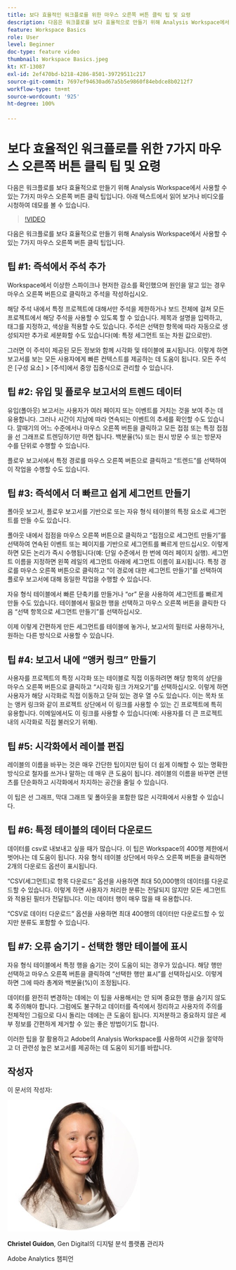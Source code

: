 ```yaml
---
title: 보다 효율적인 워크플로를 위한 마우스 오른쪽 버튼 클릭 팁 및 요령
description: 다음은 워크플로를 보다 효율적으로 만들기 위해 Analysis Workspace에서 사용할 수 있는 7가지 마우스 오른쪽 버튼 클릭 팁입니다.
feature: Workspace Basics
role: User
level: Beginner
doc-type: feature video
thumbnail: Workspace Basics.jpeg
kt: KT-13087
exl-id: 2ef470bd-b218-4286-8501-39729511c217
source-git-commit: 7697ef94630ad67a5b5e9860f84ebdce8b0212f7
workflow-type: tm+mt
source-wordcount: '925'
ht-degree: 100%

---
```


# 보다 효율적인 워크플로를 위한 7가지 마우스 오른쪽 버튼 클릭 팁 및 요령

다음은 워크플로를 보다 효율적으로 만들기 위해 Analysis Workspace에서 사용할 수 있는 7가지 마우스 오른쪽 버튼 클릭 팁입니다. 아래 텍스트에서 읽어 보거나 비디오를 시청하여 데모를 볼 수 있습니다.

>[!VIDEO](https://video.tv.adobe.com/v/3417736/?quality=12&learn=on)

다음은 워크플로를 보다 효율적으로 만들기 위해 Analysis Workspace에서 사용할 수 있는 7가지 마우스 오른쪽 버튼 클릭 팁입니다.

## 팁 #1: 즉석에서 주석 추가

Workspace에서 이상한 스파이크나 현저한 감소를 확인했으며 원인을 알고 있는 경우 마우스 오른쪽 버튼으로 클릭하고 주석을 작성하십시오.

해당 주석 내에서 특정 프로젝트에 대해서만 주석을 제한하거나 보드 전체에 걸쳐 모든 프로젝트에서 해당 주석을 사용할 수 있도록 할 수 있습니다. 제목과 설명을 입력하고, 태그를 지정하고, 색상을 적용할 수도 있습니다. 주석은 선택한 항목에 따라 자동으로 생성되지만 추가로 세분화할 수도 있습니다(예: 특정 세그먼트 또는 차원 값으로만).

그러면 이 주석이 제공된 모든 정보와 함께 시각화 및 테이블에 표시됩니다. 이렇게 하면 보고서를 보는 모든 사용자에게 빠른 컨텍스트를 제공하는 데 도움이 됩니다. 모든 주석은 [구성 요소] > [주석]에서 중앙 집중식으로 관리할 수 있습니다.

## 팁 #2: 유입 및 플로우 보고서의 트렌드 데이터

유입(폴아웃) 보고서는 사용자가 여러 페이지 또는 이벤트를 거치는 것을 보여 주는 데 유용합니다. 그러나 시간이 지남에 따라 연속되는 이벤트의 추세를 확인할 수도 있습니다. 깔때기의 어느 수준에서나 마우스 오른쪽 버튼을 클릭하고 모든 접점 또는 특정 접점을 선 그래프로 트렌딩하기만 하면 됩니다. 백분율(%) 또는 원시 방문 수 또는 방문자 수를 단위로 수행할 수 있습니다.

플로우 보고서에서 특정 경로를 마우스 오른쪽 버튼으로 클릭하고 “트렌드”를 선택하여 이 작업을 수행할 수도 있습니다.

## 팁 #3: 즉석에서 더 빠르고 쉽게 세그먼트 만들기

폴아웃 보고서, 플로우 보고서를 기반으로 또는 자유 형식 테이블의 특정 요소로 세그먼트를 만들 수도 있습니다.

폴아웃 내에서 접점을 마우스 오른쪽 버튼으로 클릭하고 “접점으로 세그먼트 만들기”를 선택하여 연속된 이벤트 또는 페이지를 기반으로 세그먼트를 빠르게 만드십시오. 이렇게 하면 모든 논리가 즉시 수행됩니다(예: 단일 수준에서 한 번에 여러 페이지 실행). 세그먼트 이름을 지정하면 왼쪽 레일의 세그먼트 아래에 세그먼트 이름이 표시됩니다. 특정 경로를 마우스 오른쪽 버튼으로 클릭하고 “이 경로에 대한 세그먼트 만들기”를 선택하여 플로우 보고서에 대해 동일한 작업을 수행할 수 있습니다.

자유 형식 테이블에서 빠른 단축키를 만들거나 “or” 문을 사용하여 세그먼트를 빠르게 만들 수도 있습니다. 테이블에서 필요한 행을 선택하고 마우스 오른쪽 버튼을 클릭한 다음 “선택 항목으로 세그먼트 만들기”를 선택하십시오.

이제 이렇게 간편하게 만든 세그먼트를 테이블에 놓거나, 보고서의 필터로 사용하거나, 원하는 다른 방식으로 사용할 수 있습니다.

## 팁 #4: 보고서 내에 “앵커 링크” 만들기

사용자를 프로젝트의 특정 시각화 또는 테이블로 직접 이동하려면 해당 항목의 상단을 마우스 오른쪽 버튼으로 클릭하고 “시각화 링크 가져오기”를 선택하십시오. 이렇게 하면 사용자가 해당 시각화로 직접 이동하고 닫혀 있는 경우 열 수도 있습니다. 이는 목차 또는 앵커 링크와 같이 프로젝트 상단에서 이 링크를 사용할 수 있는 긴 프로젝트에 특히 유용합니다. 이메일에서도 이 링크를 사용할 수 있습니다(예: 사용자를 더 큰 프로젝트 내의 시각화로 직접 불러오기 위해).

## 팁 #5: 시각화에서 레이블 편집

레이블의 이름을 바꾸는 것은 매우 간단한 팁이지만 팀이 더 쉽게 이해할 수 있는 명확한 방식으로 철자를 쓰거나 말하는 데 매우 큰 도움이 됩니다. 레이블의 이름을 바꾸면 콘텐츠를 단순화하고 시각화에서 차지하는 공간을 줄일 수 있습니다.

이 팁은 선 그래프, 막대 그래프 및 폴아웃을 포함한 많은 시각화에서 사용할 수 있습니다.

## 팁 #6: 특정 테이블의 데이터 다운로드

데이터를 csv로 내보내고 싶을 때가 많습니다. 이 팁은 Workspace의 400행 제한에서 벗어나는 데 도움이 됩니다. 자유 형식 테이블 상단에서 마우스 오른쪽 버튼을 클릭하면 2개의 다운로드 옵션이 표시됩니다.

“CSV(세그먼트)로 항목 다운로드” 옵션을 사용하면 최대 50,000행의 데이터를 다운로드할 수 있습니다. 이렇게 하면 사용자가 처리한 분류는 전달되지 않지만 모든 세그먼트와 적용된 필터가 전달됩니다. 이는 데이터 행이 매우 많을 때 유용합니다.

“CSV로 데이터 다운로드” 옵션을 사용하면 최대 400행의 데이터만 다운로드할 수 있지만 분류도 포함할 수 있습니다.

## 팁 #7: 오류 숨기기 - 선택한 행만 테이블에 표시

자유 형식 테이블에서 특정 행을 숨기는 것이 도움이 되는 경우가 있습니다. 해당 행만 선택하고 마우스 오른쪽 버튼을 클릭하여 “선택한 행만 표시”를 선택하십시오. 이렇게 하면 그에 따라 총계와 백분율(%)이 조정됩니다.

데이터를 완전히 변경하는 데에는 이 팁을 사용해서는 안 되며 중요한 행을 숨기지 않도록 주의해야 합니다. 그럼에도 불구하고 데이터를 즉석에서 정리하고 사용자의 주의를 전체적인 그림으로 다시 돌리는 데에는 큰 도움이 됩니다. 지저분하고 중요하지 않은 세부 정보를 간편하게 제거할 수 있는 좋은 방법이기도 합니다.

이러한 팁을 잘 활용하고 Adobe의 Analysis Workspace를 사용하여 시간을 절약하고 더 관련성 높은 보고서를 제공하는 데 도움이 되기를 바랍니다.

## 작성자

이 문서의 작성자:

![Christel Guidon](assets/christel-guidon.jpg)

**Christel Guidon**, Gen Digital의 디지털 분석 플랫폼 관리자

Adobe Analytics 챔피언
